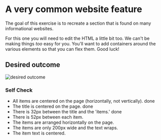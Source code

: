 # A very common website feature

The goal of this exercise is to recreate a section that is found on many informational websites.

For this one you will need to edit the HTML a little bit too. We can't be making things _too_ easy for you. You'll want to add containers around the various elements so that you can flex them. Good luck!

## Desired outcome

![desired outcome](./desired-outcome.png)

### Self Check

- All items are centered on the page (horizontally, not vertically). done
- The title is centered on the page. done
- There is 32px between the title and the 'items.' done
- There is 52px between each item.
- The items are arranged horizontally on the page.
- The items are only 200px wide and the text wraps.
- The item text is centered.

